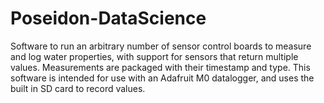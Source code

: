 # Poseidon-DataScience


Software to run an arbitrary number of sensor control boards to measure and log water properties, with support for sensors that return multiple values.  Measurements are packaged with their timestamp and type.  This software is intended for use with an Adafruit M0 datalogger, and uses the built in SD card to record values.




